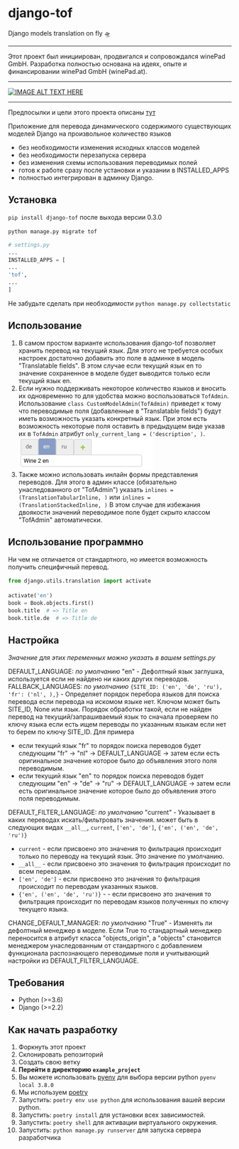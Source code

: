 # django-tof
Django models translation on fly 🛸️

----
Этот проект был инициирован, продвигался и сопровождался winePad GmbH. Разработка полностью основана на идеях, опыте и финансировании winePad GmbH (winePad.at).

----

[![IMAGE ALT TEXT HERE](https://img.youtube.com/vi/i0QJJJEMKSU/0.jpg)](https://www.youtube.com/watch?v=i0QJJJEMKSU)

----
Предпосылки и цели этого проекта описаны [тут](https://github.com/mom1/django-tof/wiki/django-tof)

Приложение для перевода динамического содержимого существующих моделей Django на произвольное количество языков 

- без необходимости изменения исходных классов моделей
- без необходимости перезапуска сервера
- без изменения схемы использования переводимых полей
- готов к работе сразу после установки и указании в INSTALLED_APPS
- полностью интегрирован в админку Django.

## Установка

`pip install django-tof` после выхода версии 0.3.0

`python manage.py migrate tof`

~~~python
# settings.py
...
INSTALLED_APPS = [
...
'tof',
...
]
~~~
Не забудьте сделать при необходимости `python manage.py collectstatic`

## Использование

1. В самом простом варианте использования django-tof позволяет хранить перевод на текущий язык. 
Для этого не требуется особых настроек достаточно добавить это поле в админке в модель "Translatable fields".
В этом случае если текущий язык en то значение сохраненное в моделе будет выводится только если текущий язык en.
1. Если нужно поддерживать некоторое количество языков и вносить их одновременно то для удобства можно воспользоваться `TofAdmin`.
Использование `class CustomModelAdmin(TofAdmin)` приведет к тому что переводимые поля (добавленные в "Translatable fields") будут иметь возможность
указать конкретный язык. При этом есть возможность некоторые поля оставить в предыдущем виде указав их в `TofAdmin` атрибут `only_current_lang = ('description', )`.<br>
![Widget for translatable fields](docs/images/field_with_langs.jpeg)
1. Также можно использовать инлайн формы представления переводов. Для этого в админ классе (обязательно унаследованного от "TofAdmin") указать
`inlines = (TranslationTabularInline, )` или `inlines = (TranslationStackedInline, )`
В этом случае для избежания двоякости значений переводимое поле будет скрыто классом "TofAdmin" автоматически.

## Использование программно

Ни чем не отличается от стандартного, но имеется возможность получить специфичный перевод.

~~~python
from django.utils.translation import activate

activate('en')
book = Book.objects.first()
book.title  # => Title en
book.title.de  # => Title de
~~~ 

## Настройка

_Значение для этих переменных можно указать в вашем settings.py_

DEFAULT_LANGUAGE: _по умолчанию_ "en" - Дефолтный язык заглушка, используется если не найдено ни каких других переводов.
FALLBACK_LANGUAGES: _по умолчанию_ `{SITE_ID: ('en', 'de', 'ru'), 'fr': ('nl', ),}` - Определяет порядок перебора языков для поиска перевода если перевода на искомом 
языке нет. Ключом может быть SITE_ID, None или язык. 
Порядок обработки такой, если не найден перевод на текущий/запрашиваемый язык то сначала проверяем по ключу языка если есть ищем переводы по указанным языкам если нет то берем по ключу SITE_ID.
Для примера 

- если текущий язык "fr" то порядок поиска переводов будет следующим "fr" -> "nl" -> DEFAULT_LANGUAGE -> затем если есть оригинальное значение которое было до объявления этого поля переводимым. 
- если текущий язык "en" то порядок поиска переводов будет следующим "en" -> "de" -> "ru" -> DEFAULT_LANGUAGE -> затем если есть оригинальное значение которое было до объявления этого поля переводимым. 

DEFAULT_FILTER_LANGUAGE: _по умолчанию_ "current" - Указывает в каких переводах искать/фильтровать значения. может быть в следующих видах `__all__`, `current`, `['en', 'de']`, `{'en', ('en', 'de', 'ru')}`

- `current` - если присвоено это значения то фильтрация происходит только по переводу на текущий язык. Это значение по умолчанию.
- `__all__` - если присвоено это значения то фильтрация происходит по всем переводам.
- `['en', 'de']` - если присвоено это значения то фильтрация происходит по переводам указанных языков.
- `{'en', ('en', 'de', 'ru')}` - - если присвоено это значения то фильтрация происходит по переводам языков полученных по ключу текущего языка.

CHANGE_DEFAULT_MANAGER: _по умолчанию_ "True" - Изменять ли дефолтный менеджер в моделе. Если True то стандартный менеджер переносится в атрибут класса "objects_origin", 
а "objects" становится менеджером унаследованным от стандартного с добавлением функционала распознающего переводимые поля и учитывающий настройки из DEFAULT_FILTER_LANGUAGE.

## Требования

- Python (\>=3.6)
- Django (\>=2.2)

## Как начать разработку
1. Форкнуть этот проект
1. Склонировать репозиторий
1. Создать свою ветку
1. **Перейти в директорию `example_project`**
1. Вы можете использовать [pyenv](https://github.com/pyenv/pyenv) для выбора версии python `pyenv local 3.8.0`
1. Мы используем [poetry](https://poetry.eustace.io/docs/#installation)
1. Запустить: `poetry env use python` для использования вашей версии python.
1. Запустить: `poetry install` для установки всех зависимостей.
1. Запустить: `poetry shell` для активации виртуального окружения.
1. Запустить: `python manage.py runserver` для запуска сервера разработчика
